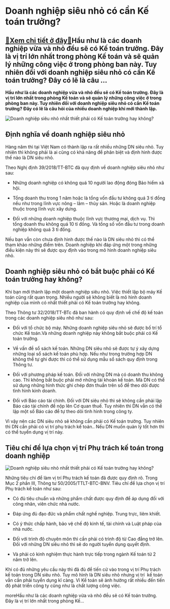 Doanh nghiệp siêu nhỏ có cần Kế toán trưởng?
============================================

[:gift:Xem chi tiết ở đây:gift:](https://hddtvn.com/doanh-nghiep-sieu-nho-co-can-ke-toan-truong/)Hầu như là các doanh nghiệp vừa và nhỏ đều sẽ có Kế toán trưởng. Đây là vị trí lớn nhất trong phòng Kế toán và sẽ quản lý những công việc ở trong phòng ban này. Tuy nhiên đối với doanh nghiệp siêu nhỏ có cần Kế toán trưởng? Đây có lẽ là câu …
--------------------------------------------------------------------------------------------------------------------------------------------------------------------------------------------------------------------------------------------------

**Hầu như là các doanh nghiệp vừa và nhỏ đều sẽ có Kế toán trưởng. Đây là vị trí lớn nhất trong phòng Kế toán và sẽ quản lý những công việc ở trong phòng ban này. Tuy nhiên đối với doanh nghiệp siêu nhỏ có cần Kế toán trưởng? Đây có lẽ là câu hỏi của nhiều doanh nghiệp khi mới thành lập.**


![Doanh nghiệp siêu nhỏ nhất thiết phải có Kế toán trưởng hay không?](https://hddtvn.com/wp-content/uploads/2021/01/nhan-tai-va-van-hoa-doanh-nghiep-09-.6704-1.jpg)


Định nghĩa về doanh nghiệp siêu nhỏ
-----------------------------------


Hàng năm thì tại Việt Nam có thành lập ra rất nhiều những DN siêu nhỏ. Tuy nhiên thì không phải là ai cũng có khả năng để phân biệt và định hình được thế nào là DN siêu nhỏ.


Theo Nghị định 39/2018/TT-BTC đã quy định về doanh nghiệp siêu nhỏ như sau:




* Những doanh nghiệp có không quá 10 người lao động đóng Bảo hiểm xã hội.

* Tổng doanh thu trong 1 năm hoặc là tổng vốn đầu tư không quá 3 tỉ đồng nếu như trong lĩnh vực nông – lâm – thủy sản. Hoặc là doanh nghiệp thuộc trong lĩnh vực xây dưng.

* Đối với những doanh nghiệp thuộc lĩnh vực thương mại, dịch vụ. Thì tổng doanh thu không quá 10 tỉ đồng. Và tổng số vốn đầu tư trong doanh nghiệp không quá 3 tỉ đồng.



Nếu bạn vẫn còn chưa định hình được thế nào là DN siêu nhỏ thì có thể tham khảo những điểm trên. Doanh nghiệp khi đáp ứng một trong những điều kiện này thì sẽ được quy định vào trong mô hình doanh nghiệp siêu nhỏ.


Doanh nghiệp siêu nhỏ có bắt buộc phải có Kế toán trưởng hay không?
-------------------------------------------------------------------


Khi bạn mới thành lập một doanh nghiệp siêu nhỏ. Việc thiết lập bộ máy Kế toán cũng rất quan trọng. Nhiều người sẽ không biết là mô hình doanh nghiệp của mình có nhất thiết phải có Kế toán trưởng hay không.


Theo Thông tư 32/2018/TT-BTc đã ban hành có quy định về chế độ kế toán trong các doanh nghiệp siêu nhỏ như sau:




* Đối với tổ chức bộ máy. Những doanh nghiệp siêu nhỏ sẽ được bố trí tổ chức Kế toán.Và những doanh nghiệp này không bắt buộc phải có Kế toán trưởng.

* Về vấn đề sổ sách kế toán. Những DN siêu nhỏ sẽ được tự ý xây dựng những loại sổ sách kế toán phù hợp. Nếu như trong trường hợp DN không thể tự ghi được thì có thể sử dụng mẫu sổ sách quy định trong Thông tư.

* Đối với phương pháp kế toán. Đối với những DN mà có doanh thu không cao. Thì không bắt buộc phải mở những tài khoản kế toán. Mà DN có thể sử dụng những hình thức ghi chép đơn thuần trên sổ để theo dõi được tình hình kinh doanh.

* Đối với Báo cáo tài chính. Đối với DN siêu nhỏ thì sẽ không cần phải lập Báo cáo tài chính để nộp lên Cơ quan thuế. Tuy nhiên thì DN vẫn có thể lập một số Báo cáo để tự theo dõi tình hình trong công ty.



Vì vậy nên các DN siêu nhỏ sẽ không cần phải có Kế toán trưởng. Tuy nhiên thì DN cần phải có vị trí phụ trách kế toán.. Nếu DN muốn quản lý tốt hơn thì có thể tuyển dụng vị trí này.


Tiêu chí để lựa chọn vị trí Phụ trách kế toán trong doanh nghiệp
----------------------------------------------------------------


![Doanh nghiệp siêu nhỏ nhất thiết phải có Kế toán trưởng hay không?](https://hddtvn.com/wp-content/uploads/2021/01/Small-Company02.jpg)


Những tiêu chí để làm vị trí Phụ trách kế toán đã được quy định rõ. Trong Mục 2 phần III, Thông tư 50/2005/TTLT-BTC-BNV. Tiêu chí để lựa chọn vị trí Phụ trách kế toán như sau:




* Có đủ tiêu chuẩn và những phẩm chất được quy định để áp dụng đối với công nhân, viên chức nhà nước.

* Đáp ứng đủ đạo đức và phẩm chất nghề nghiệp. Trung trực, liêm khiết.

* Có ý thức chấp hành, bảo vệ chế độ kinh tế, tài chính và Luật pháp của nhà nước.

* Đối với trình độ chuyên môn thì cần phải có trình độ từ Cao đẳng trở lên. Đối với những DN siêu nhỏ thì sẽ do người tuyển dụng quyết định.

* Và phải có kinh nghiệm thực hành trực tiếp trong ngành Kế toán từ 2 năm trở lên.



Khi có đủ những yêu cầu này thì đã đủ để tiến cử vào trong vị trí Phụ trách kế toán trong DN siêu nhỏ. Tuy mô hình là DN siêu nhỏ nhưng vị trí  kế toán vẫn cần phải tuyển dụng kĩ càng. Vì Kế toán sẽ ảnh hưởng rất nhiều đến tiến độ phát triển công ty cũng như là chất lượng công việc.



moreHầu như là các doanh nghiệp vừa và nhỏ đều sẽ có Kế toán trưởng. Đây là vị trí lớn nhất trong phòng Kế…



